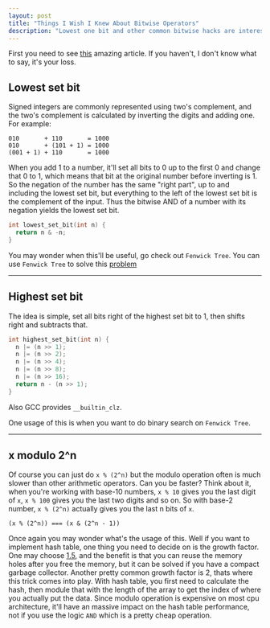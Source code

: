 ```yaml
---
layout: post
title: "Things I Wish I Knew About Bitwise Operators"
description: "Lowest one bit and other common bitwise hacks are interesting yet difficult to understand. This article provides some explanation and motivation behind some hacks."
---
```


First you need to see [this](https://graphics.stanford.edu/~seander/bithacks.html) amazing article. If you haven't, I don't know what to say, it's your loss.

## Lowest set bit

Signed integers are commonly represented using two's complement, and the two's complement is calculated by inverting the digits and adding one. For example:

```
010       + 110       = 1000
010       + (101 + 1) = 1000
(001 + 1) + 110       = 1000
```

When you add 1 to a number, it'll set all bits to 0 up to the first 0 and change that 0 to 1, which means that bit at the original number before inverting is 1. So the negation of the number has the same "right part", up to and including the lowest set bit, but everything to the left of the lowest set bit is the complement of the input. Thus the bitwise AND of a number with its negation yields the lowest set bit.

```c
int lowest_set_bit(int n) {
  return n & -n;
}
```

You may wonder when this'll be useful, go check out `Fenwick Tree`. You can use `Fenwick Tree` to solve this [problem](https://leetcode.com/problems/range-sum-query-mutable/description/)

---

## Highest set bit

The idea is simple, set all bits right of the highest set bit to 1, then shifts right and subtracts that.

```c
int highest_set_bit(int n) {
  n |= (n >> 1);
  n |= (n >> 2);
  n |= (n >> 4);
  n |= (n >> 8);
  n |= (n >> 16);
  return n - (n >> 1);
}
```

Also GCC provides `__builtin_clz`.

One usage of this is when you want to do binary search on `Fenwick Tree`.

---

## x modulo 2^n

Of course you can just do `x % (2^n)` but the modulo operation often is much slower than other arithmetic operators. Can you be faster? Think about it, when you're working with base-10 numbers, `x % 10` gives you the last digit of `x`, `x % 100` gives you the last two digits and so on. So with base-2 number, `x % (2^n)` actually gives you the last n bits of `x`.

```
(x % (2^n)) === (x & (2^n - 1))
```

Once again you may wonder what's the usage of this. Well if you want to implement hash table, one thing you need to decide on is the growth factor. One may choose [1.5](https://stackoverflow.com/a/1100426), and the benefit is that you can reuse the memory holes after you free the memory, but it can be solved if you have a compact garbage collector. Another pretty common growth factor is 2, thats where this trick comes into play. With hash table, you first need to calculate the hash, then module that with the length of the array to get the index of where you actually put the data. Since modulo operation is expensive on most cpu architecture, it'll have an massive impact on the hash table performance, not if you use the logic `AND` which is a pretty cheap operation.